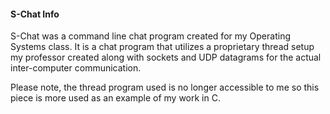 #### S-Chat Info

S-Chat was a command line chat program created for my
Operating Systems class. It is a chat program that 
utilizes a proprietary thread setup my professor created
along with sockets and UDP datagrams for the actual
inter-computer communication. 

Please note, the thread program used is no longer 
accessible to me so this piece is more used as
an example of my work in C.

